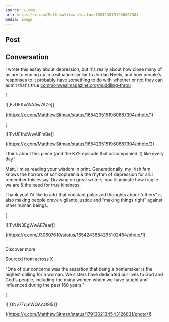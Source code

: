```yaml
---
source: x.com
url: https://x.com/MatthewSitman/status/1654235151960887304
media: image
---
```


## Post

## Conversation

I wrote this essay about depression, but it's really about how close many of us are to ending up in a situation similar to Jordan Neely, and how people's responses to it probably have something to do with whether or not they can admit that's true [commonwealmagazine.org/muddling-throu](https://t.co/u3PikRJvf9)

[

![[FvUFfhaWAAw7AZe]]



](https://x.com/MatthewSitman/status/1654235151960887304/photo/1)

[

![[FvUFfhcWwAIFmBe]]



](https://x.com/MatthewSitman/status/1654235151960887304/photo/2)



I think about this piece (and the KYE episode that accompanied it) like every day !

Matt, I miss reading your wisdom in print. Generationally, my Irish fam knows the horrors of schizophrenia & the rhythm of depression for all. I remember this essay. Drawing on great writers, you illuminate how fragile we are & the need for true kindness.

Thank you! I’d like to add that constant polarized thoughts about “others” is also making people crave vigilante justice and “making things right” against other human beings.

[

![[FvUN3EgWwAE7ear]]



](https://x.com/J30607610/status/1654243684295102464/photo/1)

## 

Discover more

Sourced from across X

"One of our concerns was the assertion that being a homemaker is the highest calling for a woman. We sisters have dedicated our lives to God and God's people, including the many women whom we have taught and influenced during the past 160 years."

[

![[GNv7TqmWQAAO9l5]]



](https://x.com/MatthewSitman/status/1791302134543126831/photo/1)
